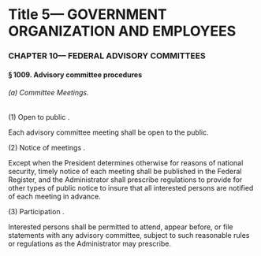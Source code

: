 
# Title 5— GOVERNMENT ORGANIZATION AND EMPLOYEES
### CHAPTER 10— FEDERAL ADVISORY COMMITTEES
#### § 1009. Advisory committee procedures
###### (a) Committee Meetings.

(1) Open to public .

Each advisory committee meeting shall be open to the public.

(2) Notice of meetings .

Except when the President determines otherwise for reasons of national security, timely notice of each meeting shall be published in the Federal Register, and the Administrator shall prescribe regulations to provide for other types of public notice to insure that all interested persons are notified of each meeting in advance.

(3) Participation .

Interested persons shall be permitted to attend, appear before, or file statements with any advisory committee, subject to such reasonable rules or regulations as the Administrator may prescribe.
